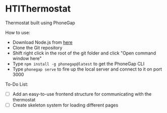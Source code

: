 # HTIThermostat
Thermostat built using PhoneGap

How to use:
- Download Node.js from [here](https://nodejs.org/en/)
- Clone the Git repository
- Shift right click in the root of the git folder and click "Open command window here"
- Type `npm install -g phonegap@latest` to get the PhoneGap CLI
- Type `phonegap serve` to fire up the local server and connect to it on port 3000

To-Do List:
- [ ] Add an easy-to-use frontend structure for communicating with the thermostat
- [ ] Create skeleton system for loading different pages